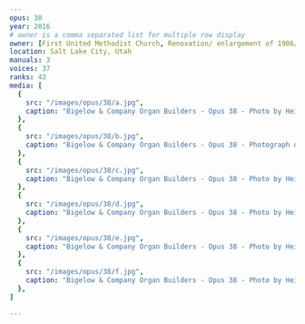 ```yaml
---
opus: 38
year: 2016
# owner is a comma separated list for multiple row display
owner: [First United Methodist Church, Renovation/ enlargement of 1906/1924 Kilgen]
location: Salt Lake City, Utah
manuals: 3
voices: 37
ranks: 43
media: [
  {
    src: "/images/opus/38/a.jpg",
    caption: "Bigelow & Company Organ Builders - Opus 38 - Photo by Heidi Jensen",
  },
  {
    src: "/images/opus/38/b.jpg",
    caption: "Bigelow & Company Organ Builders - Opus 38 - Photograph dated 1915",
  },
  {
    src: "/images/opus/38/c.jpg",
    caption: "Bigelow & Company Organ Builders - Opus 38 - Photo by Heidi Jensen",
  },
  {
    src: "/images/opus/38/d.jpg",
    caption: "Bigelow & Company Organ Builders - Opus 38 - Photo by Heidi Jensen",
  },
  {
    src: "/images/opus/38/e.jpg",
    caption: "Bigelow & Company Organ Builders - Opus 38 - Photo by Heidi Jensen",
  },
  {
    src: "/images/opus/38/f.jpg",
    caption: "Bigelow & Company Organ Builders - Opus 38 - Photo by Heidi Jensen",
  },
]

---
```

